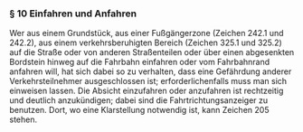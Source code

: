 ### § 10 Einfahren und Anfahren

Wer aus einem Grundstück, aus einer Fußgängerzone (Zeichen 242.1 und 242.2), aus einem verkehrsberuhigten Bereich (Zeichen 325.1 und 325.2) auf die Straße oder von anderen Straßenteilen oder über einen abgesenkten Bordstein hinweg auf die Fahrbahn einfahren oder vom Fahrbahnrand anfahren will, hat sich dabei so zu verhalten, dass eine Gefährdung anderer Verkehrsteilnehmer ausgeschlossen ist; erforderlichenfalls muss man sich einweisen lassen.
Die Absicht einzufahren oder anzufahren ist rechtzeitig und deutlich anzukündigen; dabei sind die Fahrtrichtungsanzeiger zu benutzen.
Dort, wo eine Klarstellung notwendig ist, kann Zeichen 205 stehen.
